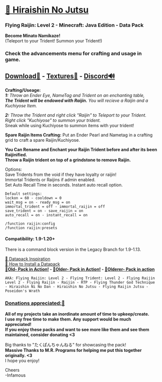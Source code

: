 # [🎥 Hiraishin No Jutsu](https://youtu.be/sQXLHzxXQDE)  
### Flying Raijin: Level 2 - Minecraft: Java Edition - Data Pack  

**Become Minato Namikaze!**   
(Teleport to your Trident!  Summon your Trident!)  

### Check the advancements menu for crafting and usage in game.  

## [Download🔗](https://github.com/InfamousMusicify/Flying-Raijin/blob/master/Downloads.md) - [Textures🌄](https://github.com/InfamousMusicify/InHaus-Textures/blob/master/Downloads.md) - [Discord🔊](https://discord.gg/T5XhN4tXgW)          

**Crafting/Useage:**   
_**1:** Throw an Ender Eye, NameTag and Trident on an enchanting table,_  
*__The Trident will be endowed with Raijin.__   You will recieve a Raijin and a Kuchiyose Item.*  

_**2:** Throw the Trident and right click "Raijin" to Teleport to your Trident.       
Right click "Kuchiyose" to summon your trident._   
Sneak while using Kuchiyose to summon items with your trident!  

**Spare Raijin Items Crafting:** Put an Ender Pearl and Nametag in a crafting grid to craft a spare Raijin/Kuchiyose.    

__You Can Rename and Enchant your Raijin Trident before and after its been Raijinified.__   
__Throw a Raijin trident on top of a grindstone to remove Raijin.__   

Options:    
Save Tridents from the void if they have loyalty or raijin!  
Immortal Tridents or Raijins if admin enabled.  
Set Auto Recall Time in seconds.  Instant auto recall option.  
  
~~~
Default settings:
lockon = 60 - cooldown = 0
wait_msg = on - ready_msg = on
immortal_trident = off - immortal_raijin = off
save_trident = on - save_raijin = on
auto_recall = on - instant_recall = on
~~~
~~~
/function raijin:config
/function raijin:presets
~~~
#### Compatibility: 1.9-1.20+  

There is a command block version in the Legacy Branch for 1.9-1.13.

[🔗 Datapack Inspiration](https://youtu.be/Fd_vSRkGlv8)  
[🔗 How to Install a Datapack](https://www.planetminecraft.com/blog/how-to-download-and-install-minecraft-data-packs/)  
**[🔗Old- Pack in Action!](https://youtu.be/U7rVIvqq9fs) - [🔗Older- Pack in Action!](https://youtu.be/sQXLHzxXQDE) - [🔗Olderer- Pack in action](https://youtu.be/dOuJNRJvqmY)**  

```
AKA: Flying Raijin: Level 2 - Flying Trident: Level 2 - Flying Raijin Level 2 - Flying Raijin - Raijin - RTP - Flying Thunder God Technique - Hiraishin Ni No Dan - Hiraishin No Jutsu - Flying Raijin Jutsu - Poseidon's Wrath
```

### [Donations appreciated:🔗](https://www.patreon.com/InfamousMusicify)   
__All of my projects take an inordinate amount of time to upkeep/create.  
I use my free time to make them. Any support would be much appreciated!  
If you enjoy these packs and want to see more like them and see them maintained, consider donating <3__     

Big thanks to "たくぱんちゃんねる" for showcasing the pack!  
**Massive Thanks to M.R. Programs for helping me put this together originally. <3**  
I hope you enjoy!  

Cheers  
-Infamous

